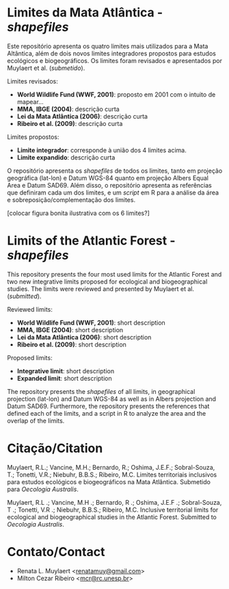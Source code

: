 # Limites da Mata Atlântica - _shapefiles_

Este repositório apresenta os quatro limites mais utilizados para a Mata Altântica, além de dois novos limites integradores propostos para estudos ecológicos e biogeográficos. Os limites foram revisados e apresentados por Muylaert et al. (_submetido_).

Limites revisados:  
+ __World Wildlife Fund (WWF, 2001)__: proposto em 2001 com o intuito de mapear...
+ __MMA, IBGE (2004)__: descrição curta
+ __Lei da Mata Atlântica (2006)__: descrição curta
+ __Ribeiro et al. (2009)__: descrição curta

Limites propostos:  
+ __Limite integrador__: corresponde à união dos 4 limites acima.
+ __Limite expandido__: descrição curta

O repositório apresenta os _shapefiles_ de todos os limites, tanto em projeção geográfica (lat-lon) e Datum WGS-84 quanto em projeção Albers Equal Area e Datum SAD69. Além disso, o repositório apresenta as referências que definiram cada um dos limites, e um _script_ em R para a análise da área e sobreposição/complementação dos limites.

[colocar figura bonita ilustrativa com os 6 limites?]

# Limits of the Atlantic Forest - _shapefiles_

This repository presents the four most used limits for the Atlantic Forest and two new integrative limits proposed for ecological and biogeographical studies. The limits were reviewed and presented by Muylaert et al. (_submitted_).

Reviewed limits:  
+ __World Wildlife Fund (WWF, 2001)__: short description
+ __MMA, IBGE (2004)__: short description
+ __Lei da Mata Atlântica (2006)__: short description
+ __Ribeiro et al. (2009)__: short description

Proposed limits:  
+ __Integrative limit__: short description
+ __Expanded limit__: short description

The repository presents the _shapefiles_ of all limits, in geographical projection (lat-lon) and Datum WGS-84 as well as in Albers projection and Datum SAD69. Furthermore, the repository presents the references that defined each of the limits, and a script in R to analyze the area and the overlap of the limits.

# Citação/Citation

Muylaert, R.L.; Vancine, M.H.; Bernardo, R.; Oshima, J.E.F.; Sobral-Souza, T.; Tonetti, V.R.; Niebuhr, B.B.S.; Ribeiro, M.C. Limites territoriais inclusivos para estudos ecológicos e biogeográficos na Mata Atlântica. Submetido para _Oecologia Australis_.

Muylaert, R.L .; Vancine, M.H .; Bernardo, R .; Oshima, J.E.F .; Sobral-Souza, T .; Tonetti, V.R .; Niebuhr, B.B.S.; Ribeiro, M.C. Inclusive territorial limits for ecological and biogeographical studies in the Atlantic Forest. Submitted to _Oecologia Australis_.

# Contato/Contact

+ Renata L. Muylaert <<renatamuy@gmail.com>>  
+ Milton Cezar Ribeiro <<mcr@rc.unesp.br>>

